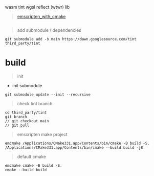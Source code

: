 wasm tint wgsl reflect (wtwr) lib

> [emscripten_with_cmake](https://stunlock.gg/posts/emscripten_with_cmake/)
```shell
```

> add submodule / dependencies
```shell
git submodule add -b main https://dawn.googlesource.com/tint third_party/tint
```
# build
> init 
- init submodule
```shell
git submodule update --init --recursive
```
> check tint branch
```shell
cd third_party/tint
git branch
// git checkout main
// git pull
```
> emscripten make project
```shell
emcmake /Applications/CMake331.app/Contents/bin/cmake -B build -S.
/Applications/CMake331.app/Contents/bin/cmake --build build -j8 
```
> default cmake
```shell
emcmake cmake -B build -S.
cmake --build build
```

